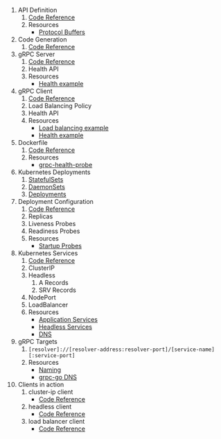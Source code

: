 1. API Definition
   1. [Code Reference](api/v1/v1.proto)
   1. Resources
      * [Protocol Buffers](https://developers.google.com/protocol-buffers)
1. Code Generation
   1. [Code Reference](api/v1/v1.go)
1. gRPC Server
   1. [Code Reference](internal/server/command.go)
   1. Health API
   1. Resources
      * [Health example](https://github.com/grpc/grpc-go/tree/master/examples/features/health)
1. gRPC Client
   1. [Code Reference](internal/client/command.go)
   1. Load Balancing Policy
   1. Health API
   1. Resources
      * [Load balancing example](https://github.com/grpc/grpc-go/tree/master/examples/features/load_balancing)
      * [Health example](https://github.com/grpc/grpc-go/tree/master/examples/features/health)
1. Dockerfile
   1. [Code Reference](Dockerfile)
   1. Resources
      * [grpc-health-probe](https://github.com/grpc-ecosystem/grpc-health-probe)
1. Kubernetes Deployments
   1. [StatefulSets](https://kubernetes.io/docs/concepts/workloads/controllers/statefulset/)
   1. [DaemonSets](https://kubernetes.io/docs/concepts/workloads/controllers/daemonset/)
   1. [Deployments](https://kubernetes.io/docs/concepts/workloads/controllers/deployment/)
1. Deployment Configuration
   1. [Code Reference](k8s/01-gok-server-deployment)
   1. Replicas
   1. Liveness Probes
   1. Readiness Probes
   1. Resources
      * [Startup Probes](https://kubernetes.io/docs/tasks/configure-pod-container/configure-liveness-readiness-startup-probes/)
1. Kubernetes Services
   1. [Code Reference](k8s/02-gok-server-services)
   1. ClusterIP
   1. Headless
      1. A Records
      1. SRV Records
   1. NodePort
   1. LoadBalancer
   1. Resources
      * [Application Services](https://kubernetes.io/docs/concepts/services-networking/connect-applications-service/)
      * [Headless Services](https://kubernetes.io/docs/concepts/services-networking/service/#headless-services)
      * [DNS](https://kubernetes.io/docs/concepts/services-networking/dns-pod-service/#services)
1. gRPC Targets
   1. `[resolver]://[resolver-address:resolver-port]/[service-name][:service-port]`
   1. Resources
      * [Naming](https://github.com/grpc/grpc/blob/master/doc/naming.md)
      * [grpc-go DNS](https://github.com/grpc/grpc-go/blob/master/internal/resolver/dns/dns_resolver.go)
1. Clients in action
   1. cluster-ip client
      * [Code Reference](k8s/03-gok-client-clusterip)
   1. headless client
      * [Code Reference](k8s/04-gok-client-headless)
   1. load balancer client
      * [Code Reference](k8s/05-gok-client-lb)
